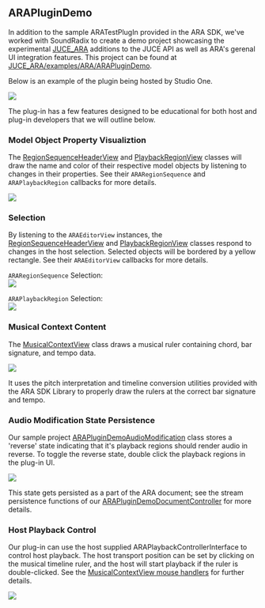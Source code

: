 ## ARAPluginDemo

In addition to the sample ARATestPlugIn provided in the ARA SDK, we've worked with SoundRadix to create  a demo project showcasing the experimental [JUCE_ARA](https://github.com/Celemony/JUCE_ARA) additions to the JUCE API as well as ARA's gerenal UI integration features.
This project can be found at [JUCE_ARA/examples/ARA/ARAPluginDemo](https://github.com/Celemony/JUCE_ARA/tree/develop/examples/ARA/ARAPluginDemo). 

Below is an example of the plugin being hosted by Studio One. 

<img src="https://i.imgur.com/NaMNBol.gif"/>

The plug-in has a few features designed to be educational for both host and plug-in developers that we will outline below. 

### Model Object Property Visualiztion

The [RegionSequenceHeaderView](Source/RegionSequenceHeaderView.h) and [PlaybackRegionView](Source/PlaybackRegionView.h) classes will draw the name and color of their respective model objects by listening to changes in their properties. See their `ARARegionSequence` and `ARAPlaybackRegion` callbacks for more details. 

<img src="https://i.imgur.com/3Cc4uEq.gif"/>

### Selection

By listening to the `ARAEditorView` instances, the [RegionSequenceHeaderView](Source/RegionSequenceHeaderView.h) and [PlaybackRegionView](Source/PlaybackRegionView.h) classes respond to changes in the host selection. Selected objects will be bordered by a yellow rectangle. See their `ARAEditorView` callbacks for more details. 

`ARARegionSequence` Selection:
<br>
<img src="https://i.imgur.com/mouUUXp.gif"/>

`ARAPlaybackRegion` Selection:
<br>
<img src="https://i.imgur.com/YaGCZbT.gif"/>

### Musical Context Content

The [MusicalContextView](Source/MusicalContextView.h) class draws a musical ruler containing chord, bar signature, and tempo data. 

<img src="https://i.imgur.com/6uUq5QH.gif"/>

It uses the pitch interpretation and timeline conversion utilities provided with the ARA SDK Library to properly draw the rulers at the correct bar signature and tempo. 

### Audio Modification State Persistence

Our sample project [ARAPluginDemoAudioModification](Source/ARAPluginDemoAudioModification.h) class stores a 'reverse' state indicating that it's playback regions should render audio in reverse. To toggle the reverse state, double click the playback regions in the plug-in UI. 

<img src="https://i.imgur.com/UIhfW9f.gif"/>

This state gets persisted as a part of the ARA document; see the stream persistence functions of our [ARAPluginDemoDocumentController](Source/ARAPluginDemoDocumentController.h) for more details. 

### Host Playback Control

Our plug-in can use the host supplied ARAPlaybackControllerInterface to control host playback. The host transport position can be set by clicking on the musical timeline ruler, and the host will start playback if the ruler is double-clicked. See the [MusicalContextView mouse handlers](Source/MusicalContextView.cpp) for further details. 

<img src="https://i.imgur.com/cVNRNfj.gif"/>
